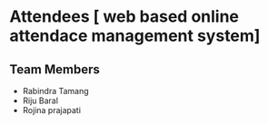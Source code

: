 # Attendees [ web based online attendace management system]
## Team Members
- Rabindra Tamang
- Riju Baral
- Rojina prajapati
